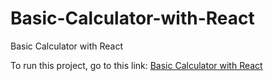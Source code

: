 # Basic-Calculator-with-React
Basic Calculator with React

<p>To run this project, go to this link: <a href="https://codepen.io/asmnajmussakibkhan/pen/KKrjLWO">Basic Calculator with React</a></p>
